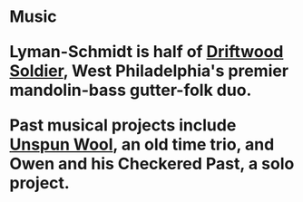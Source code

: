 <h1>Music</>

<p>Lyman-Schmidt is half of <a href="https://driftwoodsoldier.com/">Driftwood Soldier</a>, West Philadelphia's premier mandolin-bass gutter-folk duo.</p>
<p>Past musical projects include <a href="https://unspunwool.bandcamp.com/">Unspun Wool</a>, an old time trio, and Owen and his Checkered Past, a solo project.
